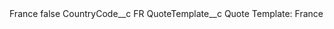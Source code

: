 <?xml version="1.0" encoding="UTF-8"?>
<CustomMetadata xmlns="http://soap.sforce.com/2006/04/metadata" xmlns:xsi="http://www.w3.org/2001/XMLSchema-instance" xmlns:xsd="http://www.w3.org/2001/XMLSchema">
    <label>France</label>
    <protected>false</protected>
    <values>
        <field>CountryCode__c</field>
        <value xsi:type="xsd:string">FR</value>
    </values>
    <values>
        <field>QuoteTemplate__c</field>
        <value xsi:type="xsd:string">Quote Template: France</value>
    </values>
</CustomMetadata>
